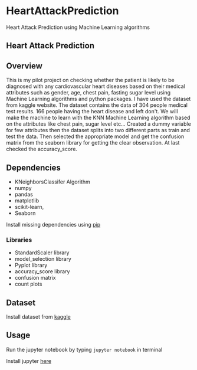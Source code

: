 # HeartAttackPrediction
Heart Attack Prediction using Machine Learning algorithms


## Heart Attack Prediction



## Overview

This is my pilot project on checking whether the patient is likely to be diagnosed with any cardiovascular heart diseases based on their medical attributes such as gender, age, chest pain, fasting sugar level using Machine Learning algorithms and python packages. I have used the dataset from kaggle website. The dataset contains the data of 304 people medical test results. 166 people having the heart disease and left don't. We will make the machine to learn with the KNN Machine Learning algorithm based on the attributes like chest pain, sugar level etc... Created a dummy variable for few attributes then the dataset splits into two different parts as train and test the data. Then selected the appropriate model and get the confusion matrix from the seaborn library for getting the clear observation. At last checked the accuracy_score.
## Dependencies
* KNeighborsClassifer Algorithm
* numpy
* pandas
* matplotlib
* scikit-learn,
* Seaborn

Install missing dependencies using [pip](https://pip.pypa.io/en/stable/)
### Libraries

* StandardScaler library
* model_selection library
* Pyplot library
* accuracy_score library
* confusion matrix
*  count plots
## Dataset
Install dataset from [kaggle](https://www.kaggle.com/datasets/nareshbhat/health-care-data-set-on-heart-attack-possibility?select=heart.csv)


## Usage

Run the jupyter notebook by typing `jupyter notebook` in terminal

Install jupyter [here](http://jupyter.readthedocs.io/en/latest/install.html)

